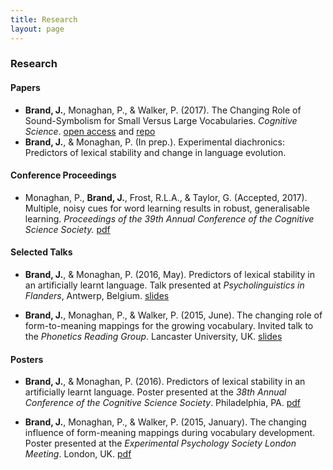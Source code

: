 ```yaml
---
title: Research
layout: page
---
```


### Research

#### Papers

* **Brand, J.**, Monaghan, P., & Walker, P. (2017). The Changing Role of Sound-Symbolism for Small Versus Large Vocabularies. _Cognitive Science_. [open access](http://onlinelibrary.wiley.com/doi/10.1111/cogs.12565/full) and [repo](https://github.com/jamesbrandscience/Brand_Monaghan_Walker_17)
* **Brand, J.**, & Monaghan, P. (In prep.). Experimental diachronics: Predictors of lexical stability and change in language evolution.

#### Conference Proceedings

* Monaghan, P., **Brand, J.**, Frost, R.L.A., & Taylor, G. (Accepted, 2017). Multiple, noisy cues for word learning results in robust, generalisable learning. _Proceedings of the 39th Annual Conference of the Cognitive Science Society._
[pdf](http://www.lancaster.ac.uk/staff/monaghan/papers/monaghan_brand_frost_taylor_17_cogsciconf.pdf)

#### Selected Talks

* **Brand, J.**, & Monaghan, P. (2016, May). Predictors of lexical stability in an artificially learnt language. Talk presented at _Psycholinguistics in Flanders_, Antwerp, Belgium.
[slides](https://jamesbrandscience.github.io/assets/PiF_JB_270516.pdf)

* **Brand, J.**, Monaghan, P., & Walker, P. (2015, June). The changing role of form-to-meaning mappings for the growing vocabulary. Invited talk to the _Phonetics Reading Group_. Lancaster University, UK.
[slides](https://jamesbrandscience.github.io/assets/Phonetics_Lab_261015.pdf)

#### Posters

* **Brand, J.**, & Monaghan, P. (2016). Predictors of lexical stability in an artificially learnt language. Poster presented at the _38th Annual Conference of the Cognitive Science Society_. Philadelphia, PA.
[pdf](https://jamesbrandscience.github.io/assets/CogSci_poster_JB_final.pdf)

* **Brand, J.**, Monaghan, P., & Walker, P. (2015, January). The changing influence of form-meaning mappings during vocabulary development. Poster presented at the _Experimental Psychology Society London Meeting_. London, UK.
[pdf](https://jamesbrandscience.github.io/assets/EPS_conference_2015.pdf)
